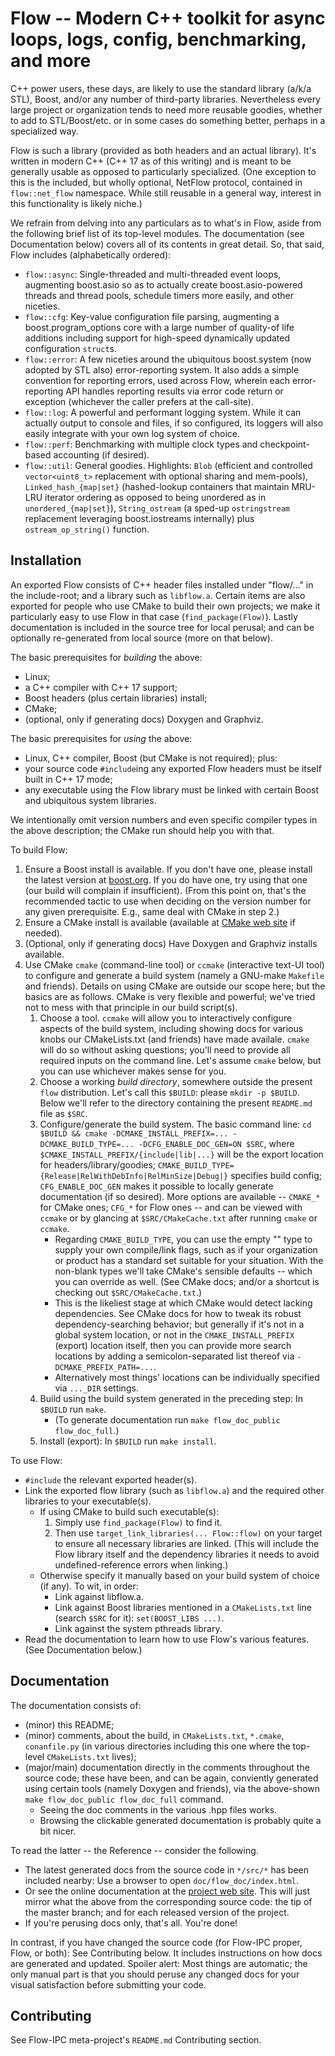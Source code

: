 # Flow  -- Modern C++ toolkit for async loops, logs, config, benchmarking, and more

C++ power users, these days, are likely to use the standard library (a/k/a STL), Boost, and/or any number of
third-party libraries.  Nevertheless every large project or organization tends to need more reusable goodies,
whether to add to STL/Boost/etc. or in some cases do something better, perhaps in a specialized way.

Flow is such a library (provided as both headers and an actual library).  It's written in modern C++ (C++ 17
as of this writing) and is meant to be generally usable as opposed to particularly specialized.
(One exception to this is the included, but wholly optional, NetFlow protocol, contained in `flow::net_flow`
namespace.  While still reusable in a general way, interest in this functionality is likely niche.)

We refrain from delving into any particulars as to what's in Flow, aside from the following brief list of
its top-level modules.  The documentation (see Documentation below) covers all of its contents in great detail.
So, that said, Flow includes (alphabetically ordered):
  - `flow::async`: Single-threaded and multi-threaded event loops, augmenting boost.asio so as to actually create
    boost.asio-powered threads and thread pools, schedule timers more easily, and other niceties.
  - `flow::cfg`: Key-value configuration file parsing, augmenting a boost.program_options core with a large number of
    quality-of life additions including support for high-speed dynamically updated configuration `struct`s.
  - `flow::error`: A few niceties around the ubiquitous boost.system (now adopted by STL also) error-reporting
    system.  It also adds a simple convention for reporting errors, used across Flow, wherein each error-reporting
    API handles reporting results via error code return or exception (whichever the caller prefers at the call-site).
  - `flow::log`: A powerful and performant logging system.  While it can actually output to console and files,
    if so configured, its loggers will also easily integrate with your own log system of choice.
  - `flow::perf`: Benchmarking with multiple clock types and checkpoint-based accounting (if desired).
  - `flow::util`: General goodies.  Highlights: `Blob` (efficient and controlled `vector<uint8_t>` replacement with
    optional sharing and mem-pools), `Linked_hash_{map|set}` (hashed-lookup containers that maintain MRU-LRU iterator
    ordering as opposed to being unordered as in `unordered_{map|set}`), `String_ostream` (a sped-up `ostringstream`
    replacement leveraging boost.iostreams internally) plus `ostream_op_string()` function.

## Installation

An exported Flow consists of C++ header files installed under "flow/..." in the include-root; and a
library such as `libflow.a`.  Certain items are also exported for people who use CMake to build their own
projects; we make it particularly easy to use Flow in that case (`find_package(Flow)`).  Lastly documentation
is included in the source tree for local perusal; and can be optionally re-generated from local source (more
on that below).

The basic prerequisites for *building* the above:

  - Linux;
  - a C++ compiler with C++ 17 support;
  - Boost headers (plus certain libraries) install;
  - CMake;
  - (optional, only if generating docs) Doxygen and Graphviz.

The basic prerequisites for *using* the above:

  - Linux, C++ compiler, Boost (but CMake is not required); plus:
  - your source code `#include`ing any exported Flow headers must be itself built in C++ 17 mode;
  - any executable using the Flow library must be linked with certain Boost and ubiquitous system libraries.

We intentionally omit version numbers and even specific compiler types in the above description; the CMake run
should help you with that.

To build Flow:

  1. Ensure a Boost install is available.  If you don't have one, please install the latest version at
     [boost.org](https://boost.org).  If you do have one, try using that one (our build will complain if insufficient).
     (From this point on, that's the recommended tactic to use when deciding on the version number for any given
     prerequisite.  E.g., same deal with CMake in step 2.)
  2. Ensure a CMake install is available (available at [CMake web site](https://cmake.org/download/) if needed).
  3. (Optional, only if generating docs) Have Doxygen and Graphviz installs available.
  4. Use CMake `cmake` (command-line tool) or `ccmake` (interactive text-UI tool) to configure and generate
     a build system (namely a GNU-make `Makefile` and friends).  Details on using CMake are outside our scope here;
     but the basics are as follows.  CMake is very flexible and powerful; we've tried not to mess with that principle
     in our build script(s).
     1. Choose a tool.  `ccmake` will allow you to interactively configure aspects of the build system, including
        showing docs for various knobs our CMakeLists.txt (and friends) have made availale.  `cmake` will do so without
        asking questions; you'll need to provide all required inputs on the command line.  Let's assume `cmake` below,
        but you can use whichever makes sense for you.
     2. Choose a working *build directory*, somewhere outside the present `flow` distribution.  Let's call this
        `$BUILD`: please `mkdir -p $BUILD`.  Below we'll refer to the directory containing the present `README.md` file
        as `$SRC`.
     3. Configure/generate the build system.  The basic command line:
        `cd $BUILD && cmake -DCMAKE_INSTALL_PREFIX=... -DCMAKE_BUILD_TYPE=... -DCFG_ENABLE_DOC_GEN=ON $SRC`,
        where `$CMAKE_INSTALL_PREFIX/{include|lib|...}` will be the export location for headers/library/goodies;
        `CMAKE_BUILD_TYPE={Release|RelWithDebInfo|RelMinSize|Debug|}` specifies build config;
        `CFG_ENABLE_DOC_GEN` makes it possible to locally generate documentation (if so desired).
        More options are available -- `CMAKE_*` for CMake ones; `CFG_*` for Flow ones -- and can be viewed with
        `ccmake` or by glancing at `$SRC/CMakeCache.txt` after running `cmake` or `ccmake`.
        - Regarding `CMAKE_BUILD_TYPE`, you can use the empty "" type to supply
          your own compile/link flags, such as if your organization or product has a standard set suitable for your
          situation.  With the non-blank types we'll take CMake's sensible defaults -- which you can override
          as well.  (See CMake docs; and/or a shortcut is checking out `$SRC/CMakeCache.txt`.)
        - This is the likeliest stage at which CMake would detect lacking dependencies.  See CMake docs for
          how to tweak its robust dependency-searching behavior; but generally if it's not in a global system
          location, or not in the `CMAKE_INSTALL_PREFIX` (export) location itself, then you can provide more
          search locations by adding a semicolon-separated list thereof via `-DCMAKE_PREFIX_PATH=...`.
        - Alternatively most things' locations can be individually specified via `..._DIR` settings.
     4. Build using the build system generated in the preceding step:  In `$BUILD` run `make`.  
        - (To generate documentation run `make flow_doc_public flow_doc_full`.)
     5. Install (export):  In `$BUILD` run `make install`.  

To use Flow:

  - `#include` the relevant exported header(s).
  - Link the exported flow library (such as `libflow.a`) and the required other libraries to your executable(s).
    - If using CMake to build such executable(s):
      1. Simply use `find_package(Flow)` to find it.
      2. Then use `target_link_libraries(... Flow::flow)` on your target to ensure all necessary libraries are linked.
         (This will include the Flow library itself and the dependency libraries it needs to avoid undefined-reference
         errors when linking.)
    - Otherwise specify it manually based on your build system of choice (if any).  To wit, in order:
      - Link against libflow.a.
      - Link against Boost libraries mentioned in a `CMakeLists.txt` line (search `$SRC` for it):
        `set(BOOST_LIBS ...)`.
      - Link against the system pthreads library.
  - Read the documentation to learn how to use Flow's various features.  (See Documentation below.)

## Documentation

The documentation consists of:
  - (minor) this README;
  - (minor) comments, about the build, in `CMakeLists.txt`, `*.cmake`, `conanfile.py` (in various directories
    including this one where the top-level `CMakeLists.txt` lives);
  - (major/main) documentation directly in the comments throughout the source code; these have been,
    and can be again, conviently generated using certain tools (namely Doxygen and friends), via the
    above-shown `make flow_doc_public flow_doc_full` command.
    - Seeing the doc comments in the various .hpp files works.
    - Browsing the clickable generated documentation is probably quite a bit nicer.

To read the latter -- the Reference -- consider the following.
  - The latest generated docs from the source code in `*/src/*` has been included nearby:
    Use a browser to open `doc/flow_doc/index.html`.
  - Or see the online documentation at the [project web site](https://flow-ipc.github.io).  This will just mirror what
    the above from the corresponding source code: the tip of the master branch; and for each released version of
    the project.
  - If you're perusing docs only, that's all.  You're done!

In contrast, if you have changed the source code (for Flow-IPC proper, Flow, or both): See Contributing below.
It includes instructions on how docs are generated and updated.  Spoiler alert: Most things are automatic;
the only manual part is that you should peruse any changed docs for your visual satisfaction before
submitting your code.

## Contributing

See Flow-IPC meta-project's `README.md` Contributing section.
